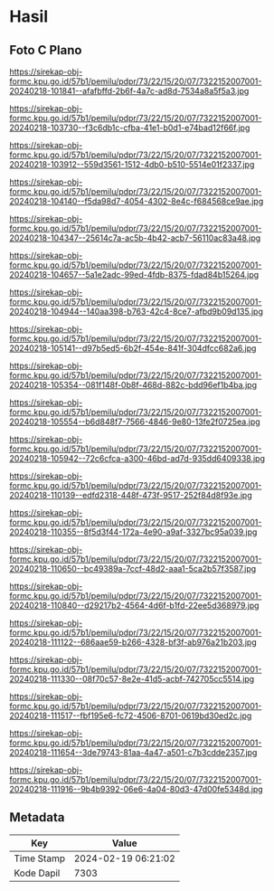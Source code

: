 # Hasil

## Foto C Plano

https://sirekap-obj-formc.kpu.go.id/57b1/pemilu/pdpr/73/22/15/20/07/7322152007001-20240218-101841--afafbffd-2b6f-4a7c-ad8d-7534a8a5f5a3.jpg

https://sirekap-obj-formc.kpu.go.id/57b1/pemilu/pdpr/73/22/15/20/07/7322152007001-20240218-103730--f3c6db1c-cfba-41e1-b0d1-e74bad12f66f.jpg

https://sirekap-obj-formc.kpu.go.id/57b1/pemilu/pdpr/73/22/15/20/07/7322152007001-20240218-103912--559d3561-1512-4db0-b510-5514e01f2337.jpg

https://sirekap-obj-formc.kpu.go.id/57b1/pemilu/pdpr/73/22/15/20/07/7322152007001-20240218-104140--f5da98d7-4054-4302-8e4c-f684568ce9ae.jpg

https://sirekap-obj-formc.kpu.go.id/57b1/pemilu/pdpr/73/22/15/20/07/7322152007001-20240218-104347--25614c7a-ac5b-4b42-acb7-56110ac83a48.jpg

https://sirekap-obj-formc.kpu.go.id/57b1/pemilu/pdpr/73/22/15/20/07/7322152007001-20240218-104657--5a1e2adc-99ed-4fdb-8375-fdad84b15264.jpg

https://sirekap-obj-formc.kpu.go.id/57b1/pemilu/pdpr/73/22/15/20/07/7322152007001-20240218-104944--140aa398-b763-42c4-8ce7-afbd9b09d135.jpg

https://sirekap-obj-formc.kpu.go.id/57b1/pemilu/pdpr/73/22/15/20/07/7322152007001-20240218-105141--d97b5ed5-6b2f-454e-841f-304dfcc682a6.jpg

https://sirekap-obj-formc.kpu.go.id/57b1/pemilu/pdpr/73/22/15/20/07/7322152007001-20240218-105354--081f148f-0b8f-468d-882c-bdd96ef1b4ba.jpg

https://sirekap-obj-formc.kpu.go.id/57b1/pemilu/pdpr/73/22/15/20/07/7322152007001-20240218-105554--b6d848f7-7566-4846-9e80-13fe2f0725ea.jpg

https://sirekap-obj-formc.kpu.go.id/57b1/pemilu/pdpr/73/22/15/20/07/7322152007001-20240218-105942--72c6cfca-a300-46bd-ad7d-935dd6409338.jpg

https://sirekap-obj-formc.kpu.go.id/57b1/pemilu/pdpr/73/22/15/20/07/7322152007001-20240218-110139--edfd2318-448f-473f-9517-252f84d8f93e.jpg

https://sirekap-obj-formc.kpu.go.id/57b1/pemilu/pdpr/73/22/15/20/07/7322152007001-20240218-110355--8f5d3f44-172a-4e90-a9af-3327bc95a039.jpg

https://sirekap-obj-formc.kpu.go.id/57b1/pemilu/pdpr/73/22/15/20/07/7322152007001-20240218-110650--bc49389a-7ccf-48d2-aaa1-5ca2b57f3587.jpg

https://sirekap-obj-formc.kpu.go.id/57b1/pemilu/pdpr/73/22/15/20/07/7322152007001-20240218-110840--d29217b2-4564-4d6f-b1fd-22ee5d368979.jpg

https://sirekap-obj-formc.kpu.go.id/57b1/pemilu/pdpr/73/22/15/20/07/7322152007001-20240218-111122--686aae59-b266-4328-bf3f-ab976a21b203.jpg

https://sirekap-obj-formc.kpu.go.id/57b1/pemilu/pdpr/73/22/15/20/07/7322152007001-20240218-111330--08f70c57-8e2e-41d5-acbf-742705cc5514.jpg

https://sirekap-obj-formc.kpu.go.id/57b1/pemilu/pdpr/73/22/15/20/07/7322152007001-20240218-111517--fbf195e6-fc72-4506-8701-0619bd30ed2c.jpg

https://sirekap-obj-formc.kpu.go.id/57b1/pemilu/pdpr/73/22/15/20/07/7322152007001-20240218-111654--3de79743-81aa-4a47-a501-c7b3cdde2357.jpg

https://sirekap-obj-formc.kpu.go.id/57b1/pemilu/pdpr/73/22/15/20/07/7322152007001-20240218-111916--9b4b9392-06e6-4a04-80d3-47d00fe5348d.jpg


## Metadata

| Key        | Value               |
| ---------- | ------------------- |
| Time Stamp | 2024-02-19 06:21:02 |
| Kode Dapil | 7303                |



